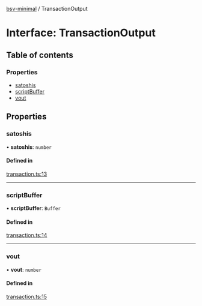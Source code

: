 [bsv-minimal](../README.md) / TransactionOutput

# Interface: TransactionOutput

## Table of contents

### Properties

- [satoshis](TransactionOutput.md#satoshis)
- [scriptBuffer](TransactionOutput.md#scriptbuffer)
- [vout](TransactionOutput.md#vout)

## Properties

### satoshis

• **satoshis**: `number`

#### Defined in

[transaction.ts:13](https://github.com/andrewrjohn/bsv-minimal/blob/fca1227/src/transaction.ts#L13)

___

### scriptBuffer

• **scriptBuffer**: `Buffer`

#### Defined in

[transaction.ts:14](https://github.com/andrewrjohn/bsv-minimal/blob/fca1227/src/transaction.ts#L14)

___

### vout

• **vout**: `number`

#### Defined in

[transaction.ts:15](https://github.com/andrewrjohn/bsv-minimal/blob/fca1227/src/transaction.ts#L15)
